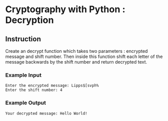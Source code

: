 # Cryptography with Python : Decryption


## Instruction
Create an decrypt function which takes two parameters : encrypted message and shift number. Then inside this function shift each letter of the message backwards by the shift number and return decrypted text.


### Example Input
```
Enter the encrypted message: Lipps$[svph%
Enter the shift number: 4
```


### Example Output
```
Your decrypted message: Hello World!
```
